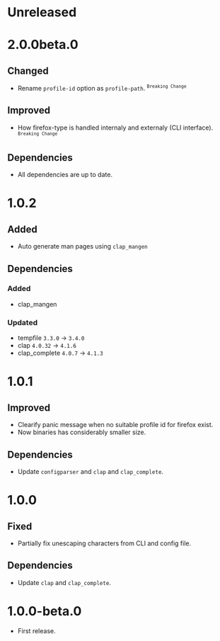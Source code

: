 # Unreleased

# 2.0.0beta.0

## Changed

- Rename `profile-id` option as `profile-path`. <sup>`Breaking Change`</sup>

## Improved

- How firefox-type is handled internaly and externaly (CLI interface). <sup>`Breaking Change`</sup>

## Dependencies

- All dependencies are up to date.

# 1.0.2

## Added

- Auto generate man pages using `clap_mangen`

## Dependencies

### Added

- clap_mangen

### Updated

- tempfile `3.3.0` -> `3.4.0`
- clap `4.0.32` -> `4.1.6`
- clap_complete `4.0.7` -> `4.1.3`

# 1.0.1

## Improved

- Clearify panic message when no suitable profile id for firefox exist.
- Now binaries has considerably smaller size.

## Dependencies

- Update `configparser` and `clap` and `clap_complete`.

# 1.0.0

## Fixed

- Partially fix unescaping characters from CLI and config file.

## Dependencies

- Update `clap` and `clap_complete`.

# 1.0.0-beta.0

- First release.
